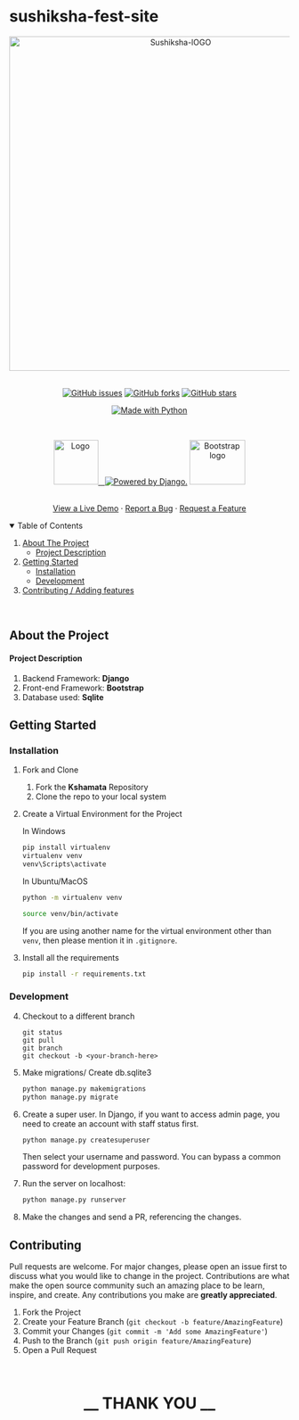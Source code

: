 # sushiksha-fest-site

<p align="center"> 
 <img src="https://i.ibb.co/h8CB6VR/logoo.png" alt="Sushiksha-lOGO" border="0" width=600/>&nbsp; </a></p>

<!-- Repo detail Stickers -->
<p align="center">                          
    <a href="https://github.com/18praneeth/kshamata/issues"><img alt="GitHub issues" src="https://img.shields.io/github/issues/18praneeth/kshamata?style=for-the-badge"></a>
    <a href="https://github.com/18praneeth/kshamata/network"><img alt="GitHub forks" src="https://img.shields.io/github/forks/18praneeth/kshamata?style=for-the-badge"></a>
    <a href="https://github.com/18praneeth/kshamata/stargazers"><img alt="GitHub stars" src="https://img.shields.io/github/stars/18praneeth/kshamata?style=for-the-badge"></a>
</p>


<p class="text-center mb-3" align="center">
<a href="https://sushiksha.konkanischolarship.com/"><img src="https://forthebadge.com/images/badges/made-with-python.svg" border="0" title="Made with Python" /></a>
</p>
<!-- Logos -->
<br>
<p align="center">
  <a href="https://github.com/18praneeth/kshamata/blob/main/README.md">
    <img src="https://upload.wikimedia.org/wikipedia/commons/thumb/c/c3/Python-logo-notext.svg/768px-Python-logo-notext.svg.png" alt="Logo" width="80" height="80"> &nbsp;
    <a href="http://www.djangoproject.com/"><img src="https://www.djangoproject.com/m/img/badges/djangopowered126x54.gif" border="0" alt="Powered by Django." title="Powered by Django." /></a>  
    <img src="https://getbootstrap.com/docs/5.0/assets/brand/bootstrap-logo-shadow.png" alt="Bootstrap logo" width="100" height="80">  
  </a>
<br>

<!-- Heads -->
  <p align="center">
    <br />
    <a href="https://kshamata.konkanischolarship.com/"target="_blank" rel="noopener noreferrer">View a Live Demo</a>
    · 
    <a href="https://github.com/18praneeth/kshamata/issues/new">Report a Bug</a>
    ·
    <a href="https://github.com/18praneeth/kshamata/issues/new">Request a Feature</a>
  </p>

<!-- TABLE OF CONTENTS -->
<details open="open">
  <summary>Table of Contents</summary>
  <ol>
    <li>
      <a href="#about-the-project">About The Project</a>
      <ul>
        <li><a href="#project-description">Project Description</a></li>
      </ul>
    </li>
    <li>
      <a href="#Getting-started">Getting Started</a>
      <ul>
        <li><a href="#INSTALLATION">Installation</a></li>
        <li><a href="#DEVELOPMENT">Development</a></li>
      </ul>
    </li>
    <li><a href="#CONTRIBUTING">Contributing / Adding features</a></li>
  </ol>
</details>

<br />

<!-- About Project -->

## About the Project

#### Project Description

1. Backend Framework: **Django**
2. Front-end Framework: **Bootstrap**
3. Database used: **Sqlite**

<!-- Getting started -->

## Getting Started

### Installation 

1. Fork and Clone
    <ol>
    <li>Fork the <b>Kshamata</b> Repository</li>
    <li>Clone the repo to your local system</li>
    </ol>

2. Create a Virtual Environment for the Project

    In Windows
    ```bash
    pip install virtualenv
    virtualenv venv
    venv\Scripts\activate
    ```

    In Ubuntu/MacOS
    ```bash
    python -m virtualenv venv

    source venv/bin/activate
    ```
   
   If you are using another name for the virtual environment other than `venv`, then please mention it in `.gitignore`.

3. Install all the requirements

    ```bash
    pip install -r requirements.txt
    ```
### Development

4. Checkout to a different branch
     ```git
    git status
    git pull
    git branch
    git checkout -b <your-branch-here>
   
   ```
5. Make migrations/ Create db.sqlite3

    ```bash
    python manage.py makemigrations
    python manage.py migrate
    ```

6. Create a super user.
    In Django, if you want to access admin page, you need to create an account with staff status first.
    ```djangotemplate
    python manage.py createsuperuser
    ```
   Then select your username and password. You can bypass a common password for development purposes.
   
7. Run the server on localhost:
    ```bash
    python manage.py runserver
    ```

8. Make the changes and send a PR, referencing the changes.
   

## Contributing
   Pull requests are welcome. For major changes, please open an issue first to discuss what you would like to change in the project.
   Contributions are what make the open source community such an amazing place to be learn, inspire, and create. Any contributions you make are **greatly appreciated**.

1. Fork the Project
2. Create your Feature Branch (`git checkout -b feature/AmazingFeature`)
3. Commit your Changes (`git commit -m 'Add some AmazingFeature'`)
4. Push to the Branch (`git push origin feature/AmazingFeature`)
5. Open a Pull Request

<br>

<h1 align="center">__ THANK YOU __</h1>
